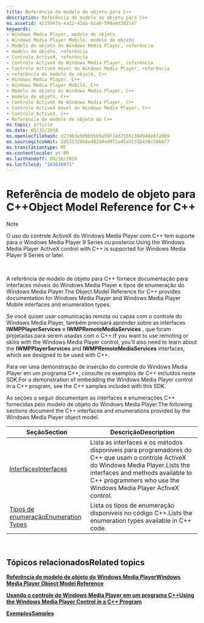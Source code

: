 ```yaml
---
title: Referência de modelo de objeto para C++
description: Referência de modelo de objeto para C++
ms.assetid: 4215947a-4a12-42da-b1a0-599a4d382147
keywords:
- Windows Media Player, modelo de objeto
- Windows Media Player Mobile, modelo de objeto
- Modelo de objeto do Windows Media Player, referência
- modelo de objeto, referência
- Controle ActiveX, referência
- Controle ActiveX do Windows Media Player, referência
- Controle ActiveX móvel do Windows Media Player, referência
- referência do modelo de objeto, C++
- Windows Media Player, C++
- Windows Media Player Mobile, C++
- Modelo de objeto do Windows Media Player, C++
- modelo de objeto, C++
- Controle ActiveX do Windows Media Player, C++
- Controle ActiveX móvel do Windows Media Player, C++
- Controle ActiveX, C++
- Referência de modelo de objeto do C++
ms.topic: article
ms.date: 05/31/2018
ms.openlocfilehash: d27d63e909b55b9a99f14d755b1384940e87a989
ms.sourcegitcommit: 2d531328b6ed82d4ad971a45a5131b430c5866f7
ms.translationtype: MT
ms.contentlocale: pt-BR
ms.lasthandoff: 09/16/2019
ms.locfileid: "103636871"
---
```

# <a name="object-model-reference-for-c"></a><span data-ttu-id="efe05-119">Referência de modelo de objeto para C++</span><span class="sxs-lookup"><span data-stu-id="efe05-119">Object Model Reference for C++</span></span>

> [!Note]  
> <span data-ttu-id="efe05-120">O uso do controle ActiveX do Windows Media Player com C++ tem suporte para o Windows Media Player 9 Series ou posterior.</span><span class="sxs-lookup"><span data-stu-id="efe05-120">Using the Windows Media Player ActiveX control with C++ is supported for Windows Media Player 9 Series or later.</span></span>

 

<span data-ttu-id="efe05-121">A referência de modelo de objeto para C++ fornece documentação para interfaces móveis do Windows Media Player e tipos de enumeração do Windows Media Player.</span><span class="sxs-lookup"><span data-stu-id="efe05-121">The Object Model Reference for C++ provides documentation for Windows Media Player and Windows Media Player Mobile interfaces and enumeration types.</span></span>

<span data-ttu-id="efe05-122">Se você quiser usar comunicação remota ou capas com o controle do Windows Media Player, também precisará aprender sobre as interfaces **IWMPPlayerServices** e **IWMPRemoteMediaServices** , que foram projetadas para serem usadas com o C++.</span><span class="sxs-lookup"><span data-stu-id="efe05-122">If you want to use remoting or skins with the Windows Media Player control, you'll also need to learn about the **IWMPPlayerServices** and **IWMPRemoteMediaServices** interfaces, which are designed to be used with C++.</span></span>

<span data-ttu-id="efe05-123">Para ver uma demonstração de inserção do controle do Windows Media Player em um programa C++, consulte os exemplos de C++ incluídos neste SDK.</span><span class="sxs-lookup"><span data-stu-id="efe05-123">For a demonstration of embedding the Windows Media Player control in a C++ program, see the C++ samples included with this SDK.</span></span>

<span data-ttu-id="efe05-124">As seções a seguir documentam as interfaces e enumerações C++ fornecidas pelo modelo de objeto do Windows Media Player.</span><span class="sxs-lookup"><span data-stu-id="efe05-124">The following sections document the C++ interfaces and enumerations provided by the Windows Media Player object model.</span></span>



| <span data-ttu-id="efe05-125">Seção</span><span class="sxs-lookup"><span data-stu-id="efe05-125">Section</span></span>                                    | <span data-ttu-id="efe05-126">Descrição</span><span class="sxs-lookup"><span data-stu-id="efe05-126">Description</span></span>                                                                                                     |
|--------------------------------------------|-----------------------------------------------------------------------------------------------------------------|
| [<span data-ttu-id="efe05-127">Interfaces</span><span class="sxs-lookup"><span data-stu-id="efe05-127">Interfaces</span></span>](interfaces.md)               | <span data-ttu-id="efe05-128">Lista as interfaces e os métodos disponíveis para programadores do C++ que usam o controle ActiveX do Windows Media Player.</span><span class="sxs-lookup"><span data-stu-id="efe05-128">Lists the interfaces and methods available to C++ programmers who use the Windows Media Player ActiveX control.</span></span> |
| [<span data-ttu-id="efe05-129">Tipos de enumeração</span><span class="sxs-lookup"><span data-stu-id="efe05-129">Enumeration Types</span></span>](enumeration-types.md) | <span data-ttu-id="efe05-130">Lista os tipos de enumeração disponíveis no código C++.</span><span class="sxs-lookup"><span data-stu-id="efe05-130">Lists the enumeration types available in C++ code.</span></span>                                                              |



 

## <a name="related-topics"></a><span data-ttu-id="efe05-131">Tópicos relacionados</span><span class="sxs-lookup"><span data-stu-id="efe05-131">Related topics</span></span>

<dl> <dt>

[<span data-ttu-id="efe05-132">**Referência de modelo de objeto do Windows Media Player**</span><span class="sxs-lookup"><span data-stu-id="efe05-132">**Windows Media Player Object Model Reference**</span></span>](windows-media-player-object-model-reference.md)
</dt> <dt>

[<span data-ttu-id="efe05-133">**Usando o controle do Windows Media Player em um programa C++**</span><span class="sxs-lookup"><span data-stu-id="efe05-133">**Using the Windows Media Player Control in a C++ Program**</span></span>](using-the-windows-media-player-control-in-a-c---program.md)
</dt> <dt>

[<span data-ttu-id="efe05-134">**Exemplos**</span><span class="sxs-lookup"><span data-stu-id="efe05-134">**Samples**</span></span>](samples.md)
</dt> </dl>

 

 




